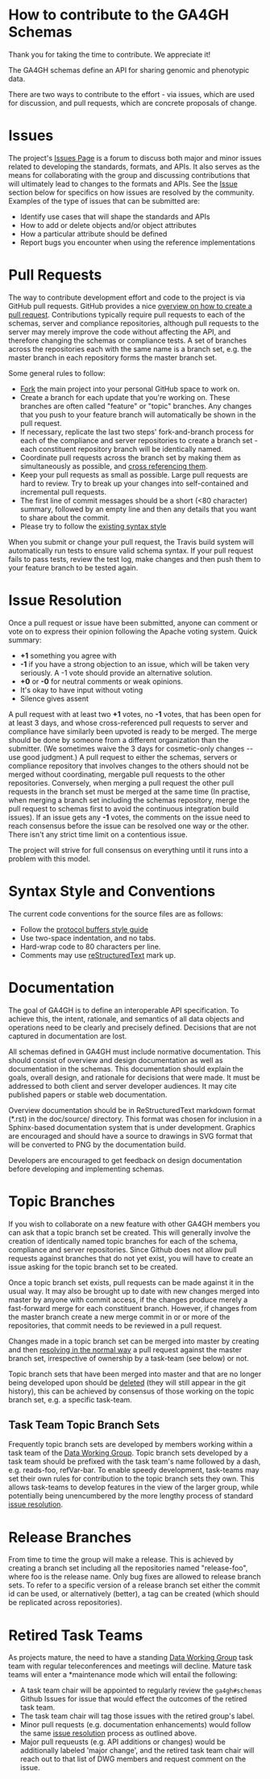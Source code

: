 How to contribute to the GA4GH Schemas
======================================

Thank you for taking the time to contribute. We appreciate it!

The GA4GH schemas define an API for sharing genomic and phenotypic data.

There are two ways to contribute to the effort - via issues, which are
used for discussion, and pull requests, which are concrete proposals of
change.

Issues
======

The project's [Issues
Page](https://github.com/ga4gh/ga4gh-schemas/issues) is a forum to
discuss both major and minor issues related to developing the standards,
formats, and APIs. It also serves as the means for collaborating with
the group and discussing contributions that will ultimately lead to
changes to the formats and APIs. See the [Issue](#issue_resolution)
section below for specifics on how issues are resolved by the community.
Examples of the type of issues that can be submitted are:

-   Identify use cases that will shape the standards and APIs
-   How to add or delete objects and/or object attributes
-   How a particular attribute should be defined
-   Report bugs you encounter when using the reference implementations

Pull Requests
=============

The way to contribute development effort and code to the project is via
GitHub pull requests. GitHub provides a nice [overview on how to create
a pull
request](https://help.github.com/articles/creating-a-pull-request).
Contributions typically require pull requests to each of the schemas,
server and compliance repositories, although pull requests to the server
may merely improve the code without affecting the API, and therefore
changing the schemas or compliance tests. A set of branches across the
repositories each with the same name is a branch set, e.g. the master
branch in each repository forms the master branch set.

Some general rules to follow:

-   [Fork](https://help.github.com/articles/fork-a-repo) the main
    project into your personal GitHub space to work on.
-   Create a branch for each update that you're working on. These
    branches are often called "feature" or "topic" branches. Any changes
    that you push to your feature branch will automatically be shown in
    the pull request.
-   If necessary, replicate the last two steps' fork-and-branch process
    for each of the compliance and server repositories to create a
    branch set - each constituent repository branch will be
    identically named.
-   Coordinate pull requests across the branch set by making them as
    simultaneously as possible, and [cross referencing
    them](http://stackoverflow.com/questions/23019608/github-commit-syntax-to-link-a-pull-request-issue).
-   Keep your pull requests as small as possible. Large pull requests
    are hard to review. Try to break up your changes into self-contained
    and incremental pull requests.
-   The first line of commit messages should be a short (&lt;80
    character) summary, followed by an empty line and then any details
    that you want to share about the commit.
-   Please try to follow the [existing syntax style](#syntax_style)

When you submit or change your pull request, the Travis build system
will automatically run tests to ensure valid schema syntax. If your pull
request fails to pass tests, review the test log, make changes and then
push them to your feature branch to be tested again.

Issue Resolution
================

Once a pull request or issue have been submitted, anyone can comment or
vote on to express their opinion following the Apache voting system.
Quick summary:

-   **+1** something you agree with
-   **-1** if you have a strong objection to an issue, which will be
    taken very seriously. A -1 vote should provide an
    alternative solution.
-   **+0** or **-0** for neutral comments or weak opinions.
-   It's okay to have input without voting
-   Silence gives assent

A pull request with at least two **+1** votes, no **-1** votes, that has
been open for at least 3 days, and whose cross-referenced pull requests
to server and compliance have similarly been upvoted is ready to be
merged. The merge should be done by someone from a different
organization than the submitter. (We sometimes waive the 3 days for
cosmetic-only changes -- use good judgment.) A pull request to either
the schemas, servers or compliance repository that involves changes to
the others should not be merged without coordinating, mergable pull
requests to the other repositories. Conversely, when merging a pull
request the other pull requests in the branch set must be merged at the
same time (In practise, when merging a branch set including the schemas
repository, merge the pull request to schemas first to avoid the
continuous integration build issues). If an issue gets any **-1** votes,
the comments on the issue need to reach consensus before the issue can
be resolved one way or the other. There isn't any strict time limit on a
contentious issue.

The project will strive for full consensus on everything until it runs
into a problem with this model.

Syntax Style and Conventions
============================

The current code conventions for the source files are as follows:

-   Follow the [protocol buffers style
    guide](https://developers.google.com/protocol-buffers/docs/style)
-   Use two-space indentation, and no tabs.
-   Hard-wrap code to 80 characters per line.
-   Comments may use
    [reStructuredText](http://docutils.sourceforge.net/rst.html)
    mark up.

Documentation
=============

The goal of GA4GH is to define an interoperable API specification. To
achieve this, the intent, rationale, and semantics of all data objects
and operations need to be clearly and precisely defined. Decisions that
are not captured in documentation are lost.

All schemas defined in GA4GH must include normative documentation. This
should consist of overview and design documentation as well as
documentation in the schemas. This documentation should explain the
goals, overall design, and rationale for decisions that were made. It
must be addressed to both client and server developer audiences. It may
cite published papers or stable web documentation.

Overview documentation should be in ReStructuredText markdown format
(\*.rst) in the doc/source/ directory. This format was chosen for
inclusion in a Sphinx-based documentation system that is under
development. Graphics are encouraged and should have a source to
drawings in SVG format that will be converted to PNG by the
documentation build.

Developers are encouraged to get feedback on design documentation before
developing and implementing schemas.

Topic Branches
==============

If you wish to collaborate on a new feature with other GA4GH members you
can ask that a topic branch set be created. This will generally involve
the creation of identically named topic branches for each of the schema,
compliance and server repositories. Since Github does not allow pull
requests against branches that do not yet exist, you will have to create
an issue asking for the topic branch set to be created.

Once a topic branch set exists, pull requests can be made against it in
the usual way. It may also be brought up to date with new changes merged
into master by anyone with commit access, if the changes produce merely
a fast-forward merge for each constituent branch. However, if changes
from the master branch create a new merge commit in or or more of the
repositories, that commit needs to be reviewed in a pull request.

Changes made in a topic branch set can be merged into master by creating
and then [resolving in the normal way](#issue_resolution) a pull request
against the master branch set, irrespective of ownership by a task-team
(see below) or not.

Topic branch sets that have been merged into master and that are no
longer being developed upon should be
[deleted](https://github.com/blog/1335-tidying-up-after-pull-requests)
(they will still appear in the git history), this can be achieved by
consensus of those working on the topic branch set, e.g. a specific
task-team.

Task Team Topic Branch Sets
---------------------------

Frequently topic branch sets are developed by members working within a
task team of the [Data Working Group](http://ga4gh.org). Topic branch
sets developed by a task team should be prefixed with the task team's
name followed by a dash, e.g. reads-foo, refVar-bar. To enable speedy
development, task-teams may set their own rules for contribution to the
topic branch sets they own. This allows task-teams to develop features
in the view of the larger group, while potentially being unencumbered by
the more lengthy process of standard [issue
resolution](#issue%20resolution).

Release Branches
================

From time to time the group will make a release. This is achieved by
creating a branch set including all the repositories named
"release-foo", where foo is the release name. Only bug fixes are allowed
to release branch sets. To refer to a specific version of a release
branch set either the commit id can be used, or alternatively (better),
a tag can be created (which should be replicated across repositories).

Retired Task Teams
==================

As projects mature, the need to have a standing [Data Working
Group](http://ga4gh.org) task team with regular teleconferences and
meetings will decline. Mature task teams will enter a \*maintenance mode
which will entail the following:

-   A task team chair will be appointed to regularly review the
    `ga4gh#schemas` Github Issues for issue that would effect the
    outcomes of the retired task team.
-   The task team chair will tag those issues with the retired
    group's label.
-   Minor pull requests (e.g. documentation enhancements) would follow
    the same [issue resolution](#issue_resolution) process as
    outlined above.
-   Major pull requeusts (e.g. API additions or changes) would be
    additionally labeled 'major change', and the retired task team chair
    will reach out to that list of DWG members and request comment on
    the issue.
